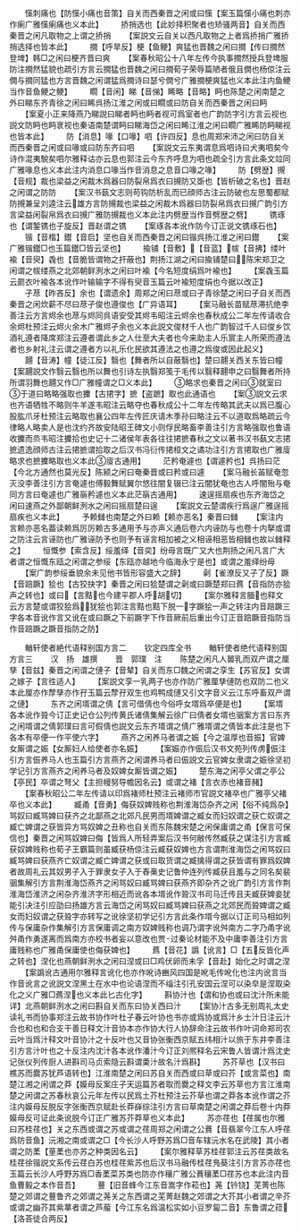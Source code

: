 <!-- { "loadSidebar": true } -->
　　憡刺痛也【防憡小痛也音策】自关而西秦晋之闲或曰憡【案玉篇憡小痛也刺亦作瘌广雅憡瘌痛也义本此】
　　挢捎选也【此妙择积聚者也矫骚两音】自关而西秦晋之闲凡取物之上谓之挢捎
　　【案説文云自关以西凡取物之上者爲挢捎广雅挢捎选择也皆本此】
　　撊【呼旱反】梗【鱼鲠】爽猛也晋魏之闲曰撊【传曰撊然登埤】韩□之闲曰梗齐晋曰爽
　　【案春秋昭公十八年左传今执事撊然授兵登埤服防注撊然猛貌也疏引方言云撊猛也晋魏之闲曰撊荀子荣辱篇陋者俄且僩也杨倞注云僩与撊同猛也方言晋魏之闲谓猛爲撊诗曰瑟兮僩兮广雅撊梗爽猛也义本此注内鱼鲠当作音鱼鲠之鲠】
　　瞯【音闲】睇【音悌】睎略【音略】眄也陈楚之闲南楚之外曰睇东齐青徐之闲曰睎呉扬江淮之闲或曰瞯或曰防自关而西秦晋之闲曰眄
　　【案夏小正来降燕乃睇説曰睇者眄也眄者视可爲室者也广韵防字引方言云视也説文防眄也眄衺视也秦语南楚谓眄曰睇海岱之闲曰睎江淮之闲曰瞯广雅睎防眄睇视也皆本此】
　　防【消息】喙【口喙】呬【许四反】息也周郑宋沛之闲曰防自关而西秦晋之闲或曰喙或曰防东齐曰呬
　　【案説文云东夷谓息爲呬诗曰犬夷呬矣今诗作混夷駾矣呬尔雅释诂亦云息也郭注云今东齐呼息为呬也疏全引方言此条文竝同广雅喙息也义本此注内消息口喙当作音消息之息音口喙之喙】
　　防【劈歴】摫【音规】裁也梁益之闲裁木爲器曰防裂帛爲衣曰摫防又斲也【皆析破之名也】晋赵之闲谓之防防
　　【案汉书蓺文志则苟钩防析乱而已顔师古注云防破也左思蜀都赋防摫兼呈刘逵注云雄方言防摫裁也梁益之闲裁木爲器曰防裂帛爲衣曰摫广韵引方言梁益闲裂帛爲衣曰摫广雅防摫裁也义本此注内劈歴当作音劈歴之劈】
　　镌琢也【谓錾镌也子旋反】晋赵谓之镌
　　【案琢各本讹作防今订正说文镌琢石也】
　　锴【音楷】鑙【音启】坚也自关而西秦晋之闲曰锴呉扬江淮之闲曰鑙
　　【案广雅锴鑙□也玉篇鑙□皆云坚也】
　　揄铺【音敷】【音蓝】帗【音拂】缕叶褕【音臾】毳也【音脆皆谓物之扞蔽也】荆扬江湖之闲曰揄铺楚曰陈宋郑卫之闲谓之帗缕燕之北郊朝鲜洌水之闲曰叶褕【今名短度绢爲叶褕也】
　　【案毳玉篇云罽衣叶褕各本讹作叶输输字不得有臾音玉篇云叶褕短度绢也今据以改正】
　　孑荩【昨吝反】余也【谓遗余】周郑之闲曰荩或曰孑青徐楚之闲曰孑自关而西秦晋之闲炊薪不尽曰荩孑俊也遵俊也【广异语耳】
　　【案马融长苗赋荩滞抗绝李善注云方言烬余也荩与烬同呉语安受其烬韦昭注云烬余也春秋成公二年左传请收合余烬杜预注云烬火余木广雅烬孑余也义本此説文俊材千人也广韵智过千人曰俊乡饮酒礼遵者降席郑注云遵者谓此乡之人仕至大夫者也今来助主人乐賔主人所荣而遵法者也乡射礼注云谓之遵者方以礼乐化民欲其遵法之也遵之爲俊或因此起义】
　　翿【音涛】幢【徒江反】翳也【舞者所以自蔽翳也】楚曰翿关西关东皆曰幢【案翿説文作翳云翳也所以舞也引诗左执翳郑笺于毛传以翳释翿申之曰翳舞者所持所谓羽舞也翿又作□广雅幢谓之□义本此】
　　略求也秦晋之闲曰就室曰于道曰略略强取也攈【古捃字】摭【盗蹠】取也此通语也
　　【案説文云求也齐语牺牲不略则牛羊遂韦昭注云略夺也春秋成公十二年左传略其武夫以爲已腹心股肱爪牙杜预注云略取也襄公四年左传匠庆请木季孙曰略注云不以道取爲略疏云今律略人略卖人是也沈约齐故安陆昭王碑文小则俘民略畜李善注引方言略强取也鲁语收攈而烝韦昭注攈拾也史记十二诸侯年表各往往捃摭春秋之文以著书汉书蓺文志捃摭遗逸顔师古注云捃摭谓拾取之后汉书冯衍传捃桓文之谲功注引方言捃取也广雅廀略求也摭攈略取也义本此廀古通用】
　　茫矜奄遽也【谓遽矜也】呉扬曰茫【今北方通然也莫光反】陈颍之闲曰奄秦晋或曰矜或曰遽
　　【案马融长苖赋奄忽灭没李善注引方言奄遽也傅毅舞赋翼尔悠往闇复辍已注云闇犹奄也古人呼闇殆与奄同方言曰奄遽也广雅朚矜遽也义本此茫朚古通用】
　　速逞摇扇疾也东齐海岱之闲曰速燕之外鄙朝鲜洌水之闲曰摇扇楚曰逞
　　【案説文云楚谓疾行爲逞广雅逞摇扇疾也义本此】
　　予赖雠也南楚之外曰赖【赖亦恶名】秦晋曰雠
　　【案注内言赖亦恶名葢读赖爲厉厉赖古多通用予与亦声义通后卷六内诬防与也卷十内拏或谓之防注云言诬防也广雅诬防予也则予有诬言相加被之义相诬相恶皆相雠也故以雠释之】
　　恒慨参【索含反】绥羞绎【音奕】纷毋言既广又大也荆扬之闲凡言广大者谓之恒慨东瓯之闲谓之参绥【东瓯亦越地今临海永宁是也】或谓之羞绎纷毋
　　【案广韵参绥垂貌余未见他书皆形容盛大之辞】
　　劋【雀潦反又子了反】蹶【音踣蹶】狯也【古狡抉字】秦晋之闲曰狯楚谓之劋或曰蹶楚郑曰蔿【音指防亦狯声之转也】或曰【言黠也今建平郡人呼胡切】
　　【案尔雅释言腼也释文云方言楚或谓狡狯爲犹狯也郭注言黠也黠下脱一字蹶狯一声之转注内音踣蹶三字各本音讹作言又讹在或曰蹶之下前蹶字下作音厥前后重出今订正音踣蹶音指防当作音踣蹶之蹶音指防之防】

　　輶轩使者絶代语释别国方言二
　　钦定四库全书
　　輶轩使者绝代语释别国方言三
　　汉　扬　雄撰
　　晋　郭璞　注
　　陈楚之闲凡人嘼乳而双产谓之厘孳【音兹】秦晋之闲谓之僆子【音辇】自关而东□魏之闲谓之孪生【苏官反】女谓之嫁子【言徃适人】
　　【案説文孪一乳两子也亦作防广雅厘孳僆防也双防二也义本此厘亦作孷孳亦作孖玉篇云孷孖双生也鸡鸭成僆又引文字音义云江东呼畜双产谓之僆】
　　东齐之闲壻谓之倩【言可借倩也今俗呼女壻爲卒便是也】
　　【案壻各本讹作聓今订正史记仓公列传黄氏诸倩集解云徐广曰倩者女壻也骃案方言曰东齐之闲壻谓之倩郭璞曰言可假倩也説文云东齐壻谓之倩广雅壻谓之倩皆本此注是也下各本有卒便一作平使六字】
　　燕齐之闲养马者谓之娠【今之温厚也音振】官婢女厮谓之娠【女厮妇人给使者亦名娠】
　　【案娠亦作侲后汉书文苑列传虏侲注引方言侲养马人也玉篇引方言燕齐之闲谓养马者曰侲説文云官婢女隶谓之娠徐坚初学记引方言燕齐之闲养马者及奴婢女厮皆谓之娠】
　　楚东海之闲亭父谓之亭公【亭民】卒谓之弩父【主担幔努导幨因名云】或谓之褚【言衣赤也褚音赭】
　　【案春秋昭公二年左传请以印爲褚师杜预注云褚师市官説文褚卒也广雅亭父褚卒也义本此】
　　臧甬【音勇】侮获奴婢贱称也荆淮海岱杂齐之闲【俗不纯爲杂】骂奴曰臧骂婢曰获齐之北鄙燕之北郊凡民男而壻婢谓之臧女而妇奴谓之获亡奴谓之臧亡婢谓之获皆异方骂奴婢之丑称也自关而东陈魏宋楚之闲保庸谓之甬【保言可保信也】秦晋之闲骂奴婢曰侮【皆爲人所轻弄案后汉书何敝传然臧获之谋注引方言臧获奴婢贱称也荀子王霸篇则虽臧获杨倞注云臧获奴婢也方言谓荆淮海岱之闲骂奴曰臧骂婢曰获燕齐亡奴谓之臧亡婢谓之获或曰取货谓之臧擒得谓之获皆谓有罪爲奴婢者故周礼云其奴男子入于罪隶女子入于舂槀史记鲁仲连列传臧获且羞与之同名矣裴骃集解引方言荆淮海岱燕齐之闲骂奴曰臧骂婢曰获燕齐即杂齐之讹广韵引方言作荆淮海岱淮济之闲杂齐淮济字形相近而讹各本壻讹作聓汉书司马迁传且夫臧获婢妾犹能引决注引应劭曰扬雄方言云海岱之闲骂奴曰臧骂婢曰获燕之北郊民而聓婢谓之臧女而妇奴谓之获聓字亦转写之讹徐坚初学记引方言此条作壻今据以订正司马相如列传与保庸杂作集解引方言保庸调之南方奴婢贱称也调乃谓字讹舛南方二字乃甬字讹舛甬作勇遂离而爲南方亦校书者妄以意改也贾过秦论材能不及中庸李善注引方言庸贱称也广雅甬保庸使也侮获婢也】
　　蔿【音花】譌【讹言】□【五反皆化声之转也】涅化也燕朝鲜洌水之闲曰涅或曰□鸡伏卵而未孚【音赴】始化之时谓之涅
　　【案譌讹古通用尔雅释言讹化也亦作吪诗豳风四国是吪毛传吪化也注内讹言当作音讹言之讹説文涅黑土在水中也论语涅而不缁注引孔安国云涅可以染皁是涅取染化之义广雅□蔿涅也义本此匕古化字】
　　斟协汁也【谓和协也或曰沈汁所未能详】北燕朝鲜洌水之闲曰斟自关而东曰协关西曰汁
　　【案协汁古多无别周礼太史读礼书而协事郑注云故书协作叶杜子春云叶协也书亦或爲协或爲汁乡士汁日注云汁合也和也和合支干善日释文汁音协本亦作协大行人协辞命注云故书作叶词命郑司农云叶当爲汁释文叶音协汁之十反叶也又音协张衡西京赋五纬相汁以旅于东井李善注引方言汁叶也之十反注内沈汁各本讹作潘汁今订正刘熈释名云宋鲁人皆谓汁爲沈史记张仪列传厨人进斟司马贞索隐云斟谓羮汁故名汁爲斟】
　　苏芥草也【汉书曰樵苏而爨苏犹芦语转也】江淮南楚之闲曰苏自关而西或曰草或曰芥【或言菜也】南楚江湘之闲谓之莽【嫫母反案庄子天运篇苏者取而爨之释文李云苏草也方言江淮南楚之闲谓之苏春秋哀公元年左传以民爲土芥杜预注云芥草也谓之莽各本讹作谓之芥注内嫫母反脱反字张衡西京赋赴长莽嶭综注引方言曰草南楚之闲谓之莽后卷十内莽嫫毋反可证此条讹脱今订正广雅苏芥莽草也义本此】
　　苏亦荏也【荏属也尔雅曰苏桂荏也】关之东西或谓之苏或谓之荏周郑之闲谓之公蕡【音翡翠今江东人呼荏爲防音鱼】沅湘之南或谓之□【今长沙人呼野苏爲□音车辖沅水名在武陵】其小者谓之防葇【荲葇也亦苏之种类因名云】
　　【案尔雅释草苏桂荏郭注云苏荏类故名桂荏徐锴説文系传云荏白苏也桂荏紫苏也后汉书马融传桂荏鳬葵注引方言苏亦荏也玉篇云长沙人呼野苏爲□香葇菜苏类也防亦作穰广雅公蕡穰葇□荏苏也本此注内音鱼曹毅之本作音吾】
　　蘴【旧音蜂今江东音嵩字作菘也】荛【钤铙】芜菁也陈楚之郊谓之蘴鲁齐之郊谓之荛关之东西谓之芜菁赵魏之郊谓之大芥其小者谓之辛芥或谓之幽芥其紫蕐者谓之芦菔【今江东名爲温松实如小豆罗匐二音】东鲁谓之菈【洛荅徒合两反】
